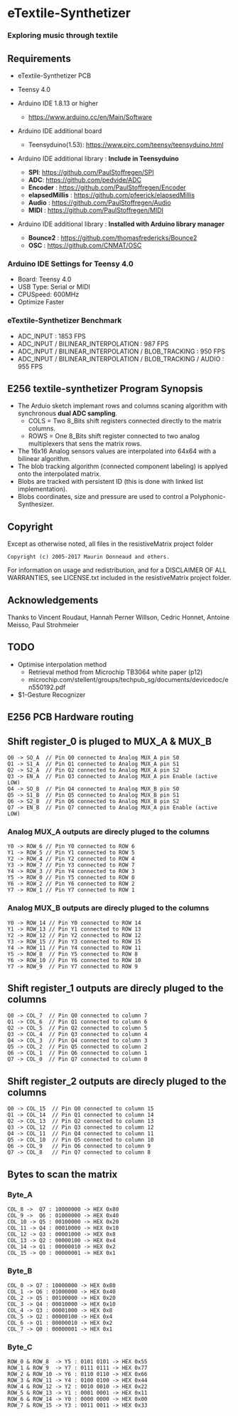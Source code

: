 # eTextile-Synthetizer
### Exploring music through textile

## Requirements

- eTextile-Synthetizer PCB
- Teensy 4.0

- Arduino IDE 1.8.13 or higher
  - https://www.arduino.cc/en/Main/Software
- Arduino IDE additional board
  - Teensyduino(1.53): https://www.pjrc.com/teensy/teensyduino.html
- Arduino IDE additional library : **Include in Teensyduino**
  - **SPI**: https://github.com/PaulStoffregen/SPI
  - **ADC**: https://github.com/pedvide/ADC
  - **Encoder** : https://github.com/PaulStoffregen/Encoder 
  - **elapsedMillis** : https://github.com/pfeerick/elapsedMillis
  - **Audio** : https://github.com/PaulStoffregen/Audio
  - **MIDI** : https://github.com/PaulStoffregen/MIDI
- Arduino IDE additional library : **Installed with Arduino library manager**
  - **Bounce2** : https://github.com/thomasfredericks/Bounce2
  - **OSC** : https://github.com/CNMAT/OSC

### Arduino IDE Settings for Teensy 4.0
- Board:        Teensy 4.0
- USB Type:     Serial or MIDI
- CPUSpeed:     600MHz
- Optimize      Faster

### eTextile-Synthetizer Benchmark
  - ADC_INPUT : 1853 FPS
  - ADC_INPUT / BILINEAR_INTERPOLATION : 987 FPS
  - ADC_INPUT / BILINEAR_INTERPOLATION / BLOB_TRACKING : 950 FPS
  - ADC_INPUT / BILINEAR_INTERPOLATION / BLOB_TRACKING / AUDIO : 955 FPS

## E256 textile-synthetizer Program Synopsis
- The Arduio sketch implemant rows and columns scaning algorithm with synchronous **dual ADC sampling**.
  - COLS = Two 8_Bits shift registers connected directly to the matrix columns.
  - ROWS = One 8_Bits shift register connected to two analog multiplexers that sens the matrix rows.
- The 16x16 Analog sensors values are interpolated into 64x64 with a bilinear algorithm.
- The blob tracking algorithm (connected component labeling) is applyed onto the interpolated matrix.
- Blobs are tracked with persistent ID (this is done with linked list implementation).
- Blobs coordinates, size and pressure are used to control a Polyphonic-Synthesizer.

## Copyright
Except as otherwise noted, all files in the resistiveMatrix project folder

    Copyright (c) 2005-2017 Maurin Donneaud and others.

For information on usage and redistribution, and for a DISCLAIMER OF ALL
WARRANTIES, see LICENSE.txt included in the resistiveMatrix project folder.

## Acknowledgements
Thanks to Vincent Roudaut, Hannah Perner Willson, Cedric Honnet, Antoine Meisso, Paul Strohmeier

## TODO
- Optimise interpolation method
  - Retrieval method from Microchip TB3064 white paper (p12)
  - microchip.com/stellent/groups/techpub_sg/documents/devicedoc/en550192.pdf
- $1-Gesture Recognizer

## E256 PCB Hardware routing 

## Shift register_0 is pluged to MUX_A & MUX_B
    Q0 -> SO_A  // Pin Q0 connected to Analog MUX_A pin S0
    Q1 -> S1_A  // Pin Q1 connected to Analog MUX_A pin S1
    Q2 -> S2_A  // Pin Q2 connected to Analog MUX_A pin S2
    Q3 -> EN_A  // Pin Q3 connected to Analog MUX_A pin Enable (active LOW)
    Q4 -> SO_B  // Pin Q4 connected to Analog MUX_B pin S0
    Q5 -> S1_B  // Pin Q5 connected to Analog MUX_B pin S1
    Q6 -> S2_B  // Pin Q6 connected to Analog MUX_B pin S2
    Q7 -> EN_B  // Pin Q7 connected to Analog MUX_A pin Enable (active LOW)

### Analog MUX_A outputs are direcly pluged to the columns
    Y0 -> ROW_6 // Pin Y0 connected to ROW 6
    Y1 -> ROW_5 // Pin Y1 connected to ROW 5
    Y2 -> ROW_4 // Pin Y2 connected to ROW 4
    Y3 -> ROW_7 // Pin Y3 connected to ROW 7
    Y4 -> ROW_3 // Pin Y4 connected to ROW 3
    Y5 -> ROW_0 // Pin Y5 connected to ROW 0
    Y6 -> ROW_2 // Pin Y6 connected to ROW 2
    Y7 -> ROW_1 // Pin Y7 connected to ROW 1

### Analog MUX_B outputs are direcly pluged to the columns
    Y0 -> ROW_14 // Pin Y0 connected to ROW 14
    Y1 -> ROW_13 // Pin Y1 connected to ROW 13
    Y2 -> ROW_12 // Pin Y2 connected to ROW 12
    Y3 -> ROW_15 // Pin Y3 connected to ROW 15
    Y4 -> ROW_11 // Pin Y4 connected to ROW 11
    Y5 -> ROW_8  // Pin Y5 connected to ROW 8
    Y6 -> ROW_10 // Pin Y6 connected to ROW 10
    Y7 -> ROW_9  // Pin Y7 connected to ROW 9

## Shift register_1 outputs are direcly pluged to the columns
    Q0 -> COL_7  // Pin Q0 connected to column 7
    Q1 -> COL_6  // Pin Q1 connected to column 6
    Q2 -> COL_5  // Pin Q2 connected to column 5
    Q3 -> COL_4  // Pin Q3 connected to column 4
    Q4 -> COL_3  // Pin Q4 connected to column 3
    Q5 -> COL_2  // Pin Q5 connected to column 2
    Q6 -> COL_1  // Pin Q6 connected to column 1
    Q7 -> COL_0  // Pin Q7 connected to column 0

## Shift register_2 outputs are direcly pluged to the columns
    Q0 -> COL_15  // Pin Q0 connected to column 15
    Q1 -> COL_14  // Pin Q1 connected to column 14
    Q2 -> COL_13  // Pin Q2 connected to column 13
    Q3 -> COL_12  // Pin Q3 connected to column 12
    Q4 -> COL_11  // Pin Q4 connected to column 11
    Q5 -> COL_10  // Pin Q5 connected to column 10
    Q6 -> COL_9   // Pin Q6 connected to column 9
    Q7 -> COL_8   // Pin Q7 connected to column 8

## Bytes to scan the matrix

### Byte_A
    COL_8 ->  Q7 : 10000000 -> HEX 0x80
    COL_9 ->  Q6 : 01000000 -> HEX 0x40
    COL_10 -> Q5 : 00100000 -> HEX 0x20
    COL_11 -> Q4 : 00010000 -> HEX 0x10
    COL_12 -> Q3 : 00001000 -> HEX 0x8
    COL_13 -> Q2 : 00000100 -> HEX 0x4
    COL_14 -> Q1 : 00000010 -> HEX 0x2
    COL_15 -> Q0 : 00000001 -> HEX 0x1

### Byte_B
    COL_0 -> Q7 : 10000000 -> HEX 0x80
    COL_1 -> Q6 : 01000000 -> HEX 0x40
    COL_2 -> Q5 : 00100000 -> HEX 0x20
    COL_3 -> Q4 : 00010000 -> HEX 0x10
    COL_4 -> Q3 : 00001000 -> HEX 0x8
    COL_5 -> Q2 : 00000100 -> HEX 0x4
    COL_6 -> Q1 : 00000010 -> HEX 0x2
    COL_7 -> Q0 : 00000001 -> HEX 0x1

### Byte_C
    ROW_0 & ROW_8  -> Y5 : 0101 0101 -> HEX 0x55
    ROW_1 & ROW_9  -> Y7 : 0111 0111 -> HEX 0x77
    ROW_2 & ROW_10 -> Y6 : 0110 0110 -> HEX 0x66
    ROW_3 & ROW_11 -> Y4 : 0100 0100 -> HEX 0x44
    ROW_4 & ROW_12 -> Y2 : 0010 0010 -> HEX 0x22
    ROW_5 & ROW_13 -> Y1 : 0001 0001 -> HEX 0x11
    ROW_6 & ROW_14 -> Y0 : 0000 0000 -> HEX 0x00
    ROW_7 & ROW_15 -> Y3 : 0011 0011 -> HEX 0x33
